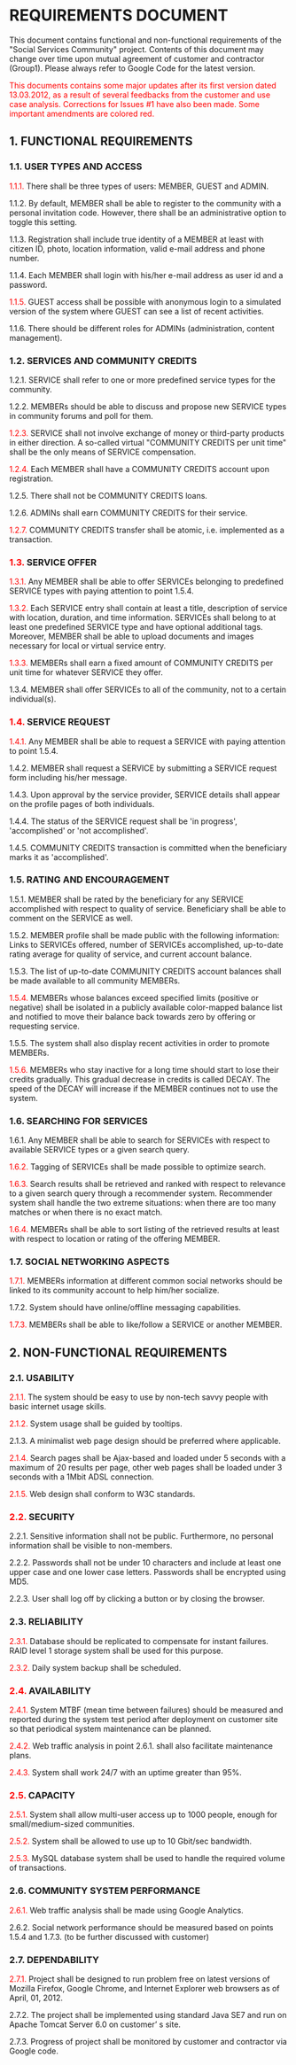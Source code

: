 # REQUIREMENTS DOCUMENT #

This document contains functional and non-functional requirements of the "Social Services Community" project. Contents of this document may change over time upon mutual agreement of customer and contractor (Group1). Please always refer to Google Code for the latest version.

<font color='red'>This documents contains some major updates after its first version dated 13.03.2012, as a result of several feedbacks from the customer and use case analysis. Corrections for Issues #1 have also been made. Some important amendments are colored red. </font>

## 1. FUNCTIONAL REQUIREMENTS ##


### 1.1.  USER TYPES AND ACCESS ###
<font color='red'>1.1.1.</font> There shall be three types of users: MEMBER, GUEST and ADMIN.

1.1.2. By default, MEMBER shall be able to register to the community with a personal invitation code. However, there shall be an administrative option to toggle this setting.

1.1.3. Registration shall include true identity of a MEMBER at least with citizen ID, photo, location information, valid e-mail address and phone number.

1.1.4. Each MEMBER shall login with his/her e-mail address as user id and a password.

<font color='red'>1.1.5.</font> GUEST access shall be possible with anonymous login to a simulated version of the system where GUEST can see a list of recent activities.

1.1.6. There should be different roles for ADMINs (administration, content management).


### 1.2. SERVICES AND COMMUNITY CREDITS ###
1.2.1. SERVICE shall refer to one or more predefined service types for the community.

1.2.2. MEMBERs should be able to discuss and propose new SERVICE types in community forums and poll for them.

<font color='red'>1.2.3.</font> SERVICE shall not involve exchange of money or third-party products in either direction. A so-called virtual "COMMUNITY CREDITS per unit time" shall be the only means of SERVICE compensation.

<font color='red'>1.2.4.</font> Each MEMBER shall have a COMMUNITY CREDITS account upon registration.

1.2.5. There shall not be COMMUNITY CREDITS loans.

1.2.6. ADMINs shall earn COMMUNITY CREDITS for their service.

<font color='red'>1.2.7.</font> COMMUNITY CREDITS transfer shall be atomic, i.e. implemented as a transaction.


### <font color='red'>1.3.</font> SERVICE OFFER ###

<font color='red'>1.3.1.</font> Any MEMBER shall be able to offer SERVICEs belonging to predefined SERVICE types with paying attention to point 1.5.4.

<font color='red'>1.3.2.</font> Each SERVICE entry shall contain at least a title, description of service with location, duration, and time information. SERVICEs shall belong to at least one predefined SERVICE type and have optional additional tags. Moreover, MEMBER shall be able to upload documents and images necessary for local or virtual service entry.

<font color='red'>1.3.3.</font> MEMBERs shall earn a fixed amount of COMMUNITY CREDITS per unit time for whatever SERVICE they offer.

1.3.4. MEMBER shall offer SERVICEs to all of the community, not to a certain individual(s).


### <font color='red'>1.4.</font> SERVICE REQUEST ###

<font color='red'>1.4.1.</font> Any MEMBER shall be able to request a SERVICE with paying attention to point 1.5.4.

1.4.2. MEMBER shall request a SERVICE by submitting a SERVICE request form including his/her message.

1.4.3. Upon approval by the service provider, SERVICE details shall appear on the profile pages of both individuals.

1.4.4. The status of the SERVICE request shall be 'in progress', 'accomplished' or 'not accomplished'.

1.4.5. COMMUNITY CREDITS transaction is committed when the beneficiary marks it as 'accomplished'.


### 1.5. RATING AND ENCOURAGEMENT ###
1.5.1. MEMBER shall be rated by the beneficiary for any SERVICE accomplished with respect to quality of service. Beneficiary shall be able to comment on the SERVICE as well.

1.5.2. MEMBER profile shall be made public with the following information: Links to SERVICEs offered, number of SERVICEs accomplished, up-to-date rating average for quality of service, and current account balance.

1.5.3. The list of up-to-date COMMUNITY CREDITS account balances shall be made available to all community MEMBERs.

<font color='red'>1.5.4.</font> MEMBERs whose balances exceed specified limits (positive or negative) shall be isolated in a publicly available color-mapped balance list and notified to move their balance back towards zero by offering or requesting service.

1.5.5. The system shall also display recent activities in order to promote MEMBERs.

<font color='red'>1.5.6.</font> MEMBERs who stay inactive for a long time should start to lose their credits gradually. This gradual decrease in credits is called DECAY. The speed of the DECAY will increase if the MEMBER continues not to use the system.


### 1.6. SEARCHING FOR SERVICES ###
1.6.1. Any MEMBER shall be able to search for SERVICEs with respect to available SERVICE types or a given search query.

<font color='red'>1.6.2.</font> Tagging of SERVICEs shall be made possible to optimize search.

<font color='red'>1.6.3.</font> Search results shall be retrieved and ranked with respect to relevance to a given search query through a recommender system. Recommender system shall handle the two extreme situations: when there are too many matches or when there is no exact match.

<font color='red'>1.6.4.</font> MEMBERs shall be able to sort listing of the retrieved results at least with respect to location or rating of the offering MEMBER.


### 1.7. SOCIAL NETWORKING ASPECTS ###
<font color='red'>1.7.1.</font> MEMBERs information at different common social networks should be linked to its community account to help him/her socialize.

1.7.2. System should have online/offline messaging capabilities.

<font color='red'>1.7.3.</font> MEMBERs shall be able to like/follow a SERVICE or another MEMBER.


## 2. NON-FUNCTIONAL REQUIREMENTS ##

### 2.1. USABILITY ###
<font color='red'>2.1.1.</font> The system should be easy to use by non-tech savvy people with basic internet usage skills.

<font color='red'>2.1.2.</font> System usage shall be guided by tooltips.

2.1.3. A minimalist web page design should be preferred where applicable.

<font color='red'>2.1.4.</font> Search pages shall be Ajax-based and loaded under 5 seconds with a maximum of 20 results per page, other web pages shall be loaded under 3 seconds with a 1Mbit ADSL connection.

<font color='red'>2.1.5.</font> Web design shall conform to W3C standards.


### <font color='red'>2.2.</font> SECURITY ###
2.2.1. Sensitive information shall not be public. Furthermore, no personal information shall be visible to non-members.

2.2.2. Passwords shall not be under 10 characters and include at least one upper case and one lower case letters. Passwords shall be encrypted using MD5.

2.2.3. User shall log off by clicking a button or by closing the browser.


### 2.3. RELIABILITY ###
<font color='red'>2.3.1.</font> Database should be replicated to compensate for instant failures. RAID level 1 storage system shall be used for this purpose.

<font color='red'>2.3.2.</font> Daily system backup shall be scheduled.


### <font color='red'>2.4.</font> AVAILABILITY ###
<font color='red'>2.4.1.</font> System MTBF (mean time between failures) should be measured and reported during the system test period after deployment on customer site so that periodical system maintenance can be planned.

<font color='red'>2.4.2.</font> Web traffic analysis in point 2.6.1. shall also facilitate maintenance plans.

<font color='red'>2.4.3.</font> System shall work 24/7 with an uptime greater than 95%.


### <font color='red'>2.5.</font> CAPACITY ###
<font color='red'>2.5.1.</font> System shall allow multi-user access up to 1000 people, enough for small/medium-sized communities.

<font color='red'>2.5.2.</font> System shall be allowed to use up to 10 Gbit/sec bandwidth.

<font color='red'>2.5.3.</font> MySQL database system shall be used to handle the required volume of transactions.


### 2.6. COMMUNITY SYSTEM PERFORMANCE ###
<font color='red'>2.6.1.</font> Web traffic analysis shall be made using Google Analytics.

2.6.2. Social network performance should be measured based on points 1.5.4 and 1.7.3. (to be further discussed with customer)


### 2.7. DEPENDABILITY ###
<font color='red'>2.7.1.</font> Project shall be designed to run problem free on latest versions of Mozilla Firefox, Google Chrome, and Internet Explorer web browsers as of April, 01, 2012.

2.7.2. The project shall be implemented using standard Java SE7 and run on Apache Tomcat Server 6.0 on customer’ s site.

2.7.3. Progress of project shall be monitored by customer and contractor via Google code.